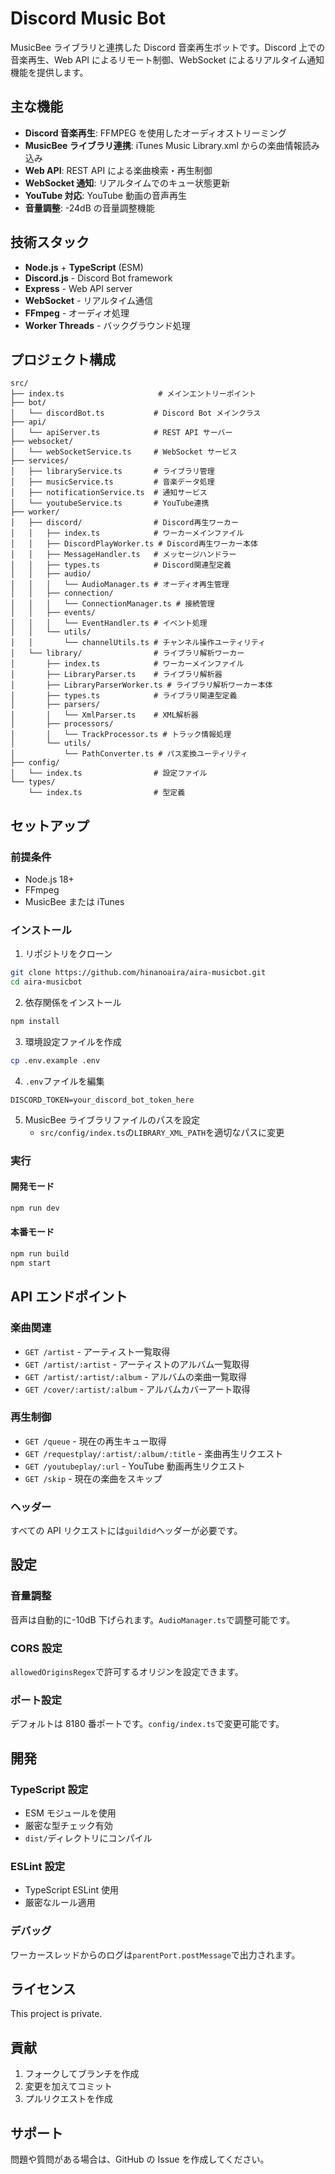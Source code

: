 # Discord Music Bot

MusicBee ライブラリと連携した Discord 音楽再生ボットです。Discord 上での音楽再生、Web API によるリモート制御、WebSocket によるリアルタイム通知機能を提供します。

## 主な機能

- **Discord 音楽再生**: FFMPEG を使用したオーディオストリーミング
- **MusicBee ライブラリ連携**: iTunes Music Library.xml からの楽曲情報読み込み
- **Web API**: REST API による楽曲検索・再生制御
- **WebSocket 通知**: リアルタイムでのキュー状態更新
- **YouTube 対応**: YouTube 動画の音声再生
- **音量調整**: -24dB の音量調整機能

## 技術スタック

- **Node.js** + **TypeScript** (ESM)
- **Discord.js** - Discord Bot framework
- **Express** - Web API server
- **WebSocket** - リアルタイム通信
- **FFmpeg** - オーディオ処理
- **Worker Threads** - バックグラウンド処理

## プロジェクト構成

```
src/
├── index.ts                     # メインエントリーポイント
├── bot/
│   └── discordBot.ts           # Discord Bot メインクラス
├── api/
│   └── apiServer.ts            # REST API サーバー
├── websocket/
│   └── webSocketService.ts     # WebSocket サービス
├── services/
│   ├── libraryService.ts       # ライブラリ管理
│   ├── musicService.ts         # 音楽データ処理
│   ├── notificationService.ts  # 通知サービス
│   └── youtubeService.ts       # YouTube連携
├── worker/
│   ├── discord/                # Discord再生ワーカー
│   │   ├── index.ts            # ワーカーメインファイル
│   │   ├── DiscordPlayWorker.ts # Discord再生ワーカー本体
│   │   ├── MessageHandler.ts   # メッセージハンドラー
│   │   ├── types.ts            # Discord関連型定義
│   │   ├── audio/
│   │   │   └── AudioManager.ts # オーディオ再生管理
│   │   ├── connection/
│   │   │   └── ConnectionManager.ts # 接続管理
│   │   ├── events/
│   │   │   └── EventHandler.ts # イベント処理
│   │   └── utils/
│   │       └── channelUtils.ts # チャンネル操作ユーティリティ
│   └── library/                # ライブラリ解析ワーカー
│       ├── index.ts            # ワーカーメインファイル
│       ├── LibraryParser.ts    # ライブラリ解析器
│       ├── LibraryParserWorker.ts # ライブラリ解析ワーカー本体
│       ├── types.ts            # ライブラリ関連型定義
│       ├── parsers/
│       │   └── XmlParser.ts    # XML解析器
│       ├── processors/
│       │   └── TrackProcessor.ts # トラック情報処理
│       └── utils/
│           └── PathConverter.ts # パス変換ユーティリティ
├── config/
│   └── index.ts                # 設定ファイル
└── types/
    └── index.ts                # 型定義
```

## セットアップ

### 前提条件

- Node.js 18+
- FFmpeg
- MusicBee または iTunes

### インストール

1. リポジトリをクローン

```bash
git clone https://github.com/hinanoaira/aira-musicbot.git
cd aira-musicbot
```

2. 依存関係をインストール

```bash
npm install
```

3. 環境設定ファイルを作成

```bash
cp .env.example .env
```

4. `.env`ファイルを編集

```env
DISCORD_TOKEN=your_discord_bot_token_here
```

5. MusicBee ライブラリファイルのパスを設定
   - `src/config/index.ts`の`LIBRARY_XML_PATH`を適切なパスに変更

### 実行

#### 開発モード

```bash
npm run dev
```

#### 本番モード

```bash
npm run build
npm start
```

## API エンドポイント

### 楽曲関連

- `GET /artist` - アーティスト一覧取得
- `GET /artist/:artist` - アーティストのアルバム一覧取得
- `GET /artist/:artist/:album` - アルバムの楽曲一覧取得
- `GET /cover/:artist/:album` - アルバムカバーアート取得

### 再生制御

- `GET /queue` - 現在の再生キュー取得
- `GET /requestplay/:artist/:album/:title` - 楽曲再生リクエスト
- `GET /youtubeplay/:url` - YouTube 動画再生リクエスト
- `GET /skip` - 現在の楽曲をスキップ

### ヘッダー

すべての API リクエストには`guildid`ヘッダーが必要です。

## 設定

### 音量調整

音声は自動的に-10dB 下げられます。`AudioManager.ts`で調整可能です。

### CORS 設定

`allowedOriginsRegex`で許可するオリジンを設定できます。

### ポート設定

デフォルトは 8180 番ポートです。`config/index.ts`で変更可能です。

## 開発

### TypeScript 設定

- ESM モジュールを使用
- 厳密な型チェック有効
- `dist/`ディレクトリにコンパイル

### ESLint 設定

- TypeScript ESLint 使用
- 厳密なルール適用

### デバッグ

ワーカースレッドからのログは`parentPort.postMessage`で出力されます。

## ライセンス

This project is private.

## 貢献

1. フォークしてブランチを作成
2. 変更を加えてコミット
3. プルリクエストを作成

## サポート

問題や質問がある場合は、GitHub の Issue を作成してください。
